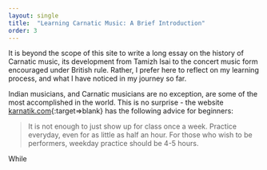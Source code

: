 ```yaml
---
layout: single
title:  "Learning Carnatic Music: A Brief Introduction"
order: 3
---
```

It is beyond the scope of this site to write a long essay on the history of Carnatic music, its development from Tamizh Isai to the concert music form encouraged under British rule. Rather, I prefer here to reflect on my learning process, and what I have noticed in my journey so far.

Indian musicians, and Carnatic musicians are no exception, are some of the most accomplished in the world. This is no surprise - the website [karnatik.com](http://karnatik.com){:target=>blank} has the following advice for beginners:

> It is not enough to just show up for class once a week. Practice everyday, even for as little as half an hour. For those who wish to be performers, weekday practice should be 4-5 hours.


While 